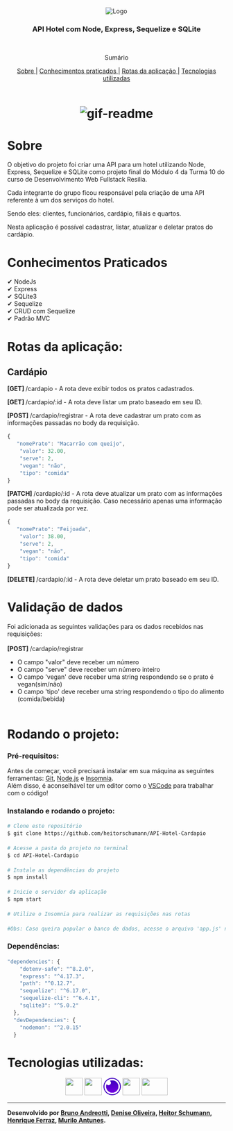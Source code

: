 <br />
<p align="center">
    <img src="./readme/download.jpg" alt="Logo" width="150">

  <h3 align="center">API Hotel com Node, Express, Sequelize e SQLite</h3>
 <br />
  <p align="center">
     Sumário
      <p align="center">
  <a href="#sobre"> Sobre </a> |
  <a href="#conhecimentos-praticados"> Conhecimentos praticados </a> |
  <a href="#rotas-da-aplicação"> Rotas da aplicação </a> |
  <a href="#tecnologias-utilizadas"> Tecnologias utilizadas </a>      
       <br />
    <br />
    <h1 align="center">
    <img src="./readme/pensamentos.gif" alt="gif-readme">
 </h1>
  </p>
</p>

# Sobre

O objetivo do projeto foi criar uma API para um hotel utilizando Node, Express, Sequelize e SQLite como projeto final do Módulo 4 da Turma 10 do curso de Desenvolvimento Web Fullstack Resilia.

Cada integrante do grupo ficou responsável pela criação de uma API referente à um dos serviços do hotel.

Sendo eles: clientes, funcionários, cardápio, filiais e quartos.

Nesta aplicação é possível cadastrar, listar, atualizar e deletar pratos do cardápio.

# Conhecimentos Praticados

✔ NodeJs <br>
✔ Express <br>
✔ SQLite3 <br>
✔ Sequelize <br>
✔ CRUD com Sequelize <br>
✔ Padrão MVC

# Rotas da aplicação:

## Cardápio

<b>[GET] </b> /cardapio - A rota deve exibir todos os pratos cadastrados.<br>

<b>[GET] </b> /cardapio/:id - A rota deve listar um prato baseado em seu ID.<br>

<b>[POST] </b> /cardapio/registrar - A rota deve cadastrar um prato com as informações passadas no body da requisição.<br>

```javascript
{
   "nomePrato": "Macarrão com queijo",
	"valor": 32.00,
	"serve": 2,
	"vegan": "não",
	"tipo": "comida"
}
```

<b>[PATCH] </b> /cardapio/:id - A rota deve atualizar um prato com as informações passadas no body da requisição. Caso necessário apenas uma informação pode ser atualizada por vez.<br>

```javascript
{
   "nomePrato": "Feijoada",
	"valor": 38.00,
	"serve": 2,
	"vegan": "não",
	"tipo": "comida"
}
```

<b>[DELETE] </b> /cardapio/:id - A rota deve deletar um prato baseado em seu ID.<br>

# Validação de dados

Foi adicionada as seguintes validações para os dados recebidos nas requisições: <br><br>
<b>[POST] </b> /cardapio/registrar <br>

- O campo "valor" deve receber um número<br>
- O campo "serve" deve receber um número inteiro<br>
- O campo 'vegan' deve receber uma string respondendo se o prato é vegan(sim/não)<br>
- O campo 'tipo' deve receber uma string respondendo o tipo do alimento (comida/bebida)<br><br>

# Rodando o projeto:

### Pré-requisitos:

Antes de começar, você precisará instalar em sua máquina as seguintes ferramentas:
[Git](https://git-scm.com), [Node.js](https://nodejs.org/en/) e [Insomnia](https://insomnia.rest/download). <br> Além disso, é aconselhável ter um editor como o [VSCode](https://code.visualstudio.com/) para trabalhar com o código!

### Instalando e rodando o projeto:

```bash
# Clone este repositório
$ git clone https://github.com/heitorschumann/API-Hotel-Cardapio

# Acesse a pasta do projeto no terminal
$ cd API-Hotel-Cardapio

# Instale as dependências do projeto
$ npm install

# Inicie o servidor da aplicação
$ npm start

# Utilize o Insomnia para realizar as requisições nas rotas

#Obs: Caso queira popular o banco de dados, acesse o arquivo 'app.js' no VSCode, remova o '//' da linha 29 e execute o comando npm start

```

### Dependências:

```javascript
"dependencies": {
    "dotenv-safe": "^8.2.0",
    "express": "^4.17.3",
    "path": "^0.12.7",
    "sequelize": "^6.17.0",
    "sequelize-cli": "^6.4.1",
    "sqlite3": "^5.0.2"
  },
  "devDependencies": {
    "nodemon": "^2.0.15"
  }
```

# Tecnologias utilizadas:

<p align="center">
<a href="https://nodejs.org/en/"><img src="https://cdn.jsdelivr.net/gh/devicons/devicon/icons/nodejs/nodejs-original.svg" height="40" width="40" /></a> <a href="https://expressjs.com/pt-br/"><img src="https://camo.githubusercontent.com/6f61ce982d7a61713d63c947148300012945bd4a4cafb8b9313e2426c5a1f273/68747470733a2f2f696d672e736869656c64732e696f2f62616467652f457870726573732e6a732d3430344435393f7374796c653d666f722d7468652d6261646765" height="40" width="40" /></a> <a href="https://insomnia.rest/download"><img src="https://raw.githubusercontent.com/brunoandreotti/biblioteca-backend/79c23c6a4bdd0bc6cb95463ee47741f2226cb0b1/readme/insomnia.svg" height="40" width="40" /></a> <a href="https://sequelize.org"><img src="https://cdn.jsdelivr.net/gh/devicons/devicon/icons/sequelize/sequelize-original.svg" height="40" width="40" /></a> <a href="https://sequelize.org"><img src="https://www.vectorlogo.zone/logos/sqlite/sqlite-ar21.svg" height="40" width="60" /></a>
</p>

---

**Desenvolvido por <a href="https://www.linkedin.com/in/bruno-andreotti/">Bruno Andreotti</a>, <a href="https://www.linkedin.com/in/denise-g-oliveira/">Denise Oliveira</a>, <a href="https://www.linkedin.com/in/heitorschumann/">Heitor Schumann</a>, <a href="https://www.linkedin.com/in/henrique-ferraz-a46123219/">Henrique Ferraz</a>, <a href="https://www.linkedin.com/in/murilo-antunes-bb1143228/">Murilo Antunes</a>.**
